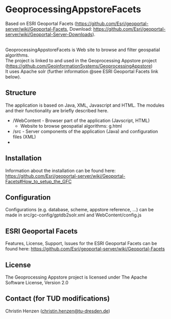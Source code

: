 # GeoprocessingAppstoreFacets 

Based on ESRI Geoportal Facets (https://github.com/Esri/geoportal-server/wiki/Geoportal-Facets, Download: https://github.com/Esri/geoportal-server/wiki/Geoportal-Server-Downloads).<br/><br/>

GeoprocessingAppstoreFacets is Web site to browse and filter geospatial algorithms.                                                      <br/>
The project is linked to and used in the Geoprocessing Appstore project (https://github.com/GeoinformationSystems/GeoprocessingAppstore) <br/>
It uses Apache solr (further information @see ESRI Geoportal Facets link below).<br/>

## Structure

The application is based on Java, XML, Javascript and HTML. The modules and their functionality are briefly described here.

* /WebContent - Browser part of the application (Javscript, HTML)
  * Website to browse geospatial algorithms: g.html
* /src - Server components of the application (Java) and configuration files (XML)
* 
## Installation

Information about the installation can be found here: https://github.com/Esri/geoportal-server/wiki/Geoportal-Facets#How_to_setup_the_GFC

## Configuration

Configurations (e.g. database, scheme, appstore reference, ...) can be made in src/gc-config/gptdb2solr.xml and WebContent/config.js


## ESRI Geoportal Facets

Features, License, Support, Issues for the ESRI Geoportal Facets can be found here: https://github.com/Esri/geoportal-server/wiki/Geoportal-Facets

## License

The Geoprocessing Appstore project is licensed under The Apache Software License, Version 2.0

## Contact (for TUD modifications)
Christin Henzen (christin.henzen@tu-dresden.de)

